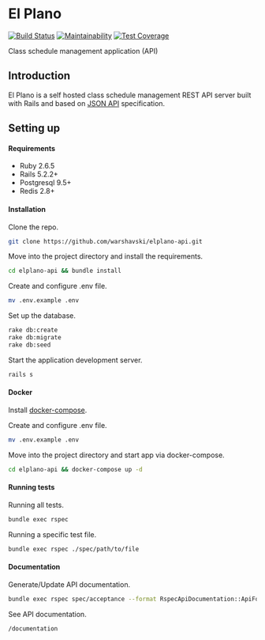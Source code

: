 # El Plano

[![Build Status](https://travis-ci.org/Warshavski/elplano-api.svg?branch=develop)](https://travis-ci.org/Warshavski/elplano-api)
[![Maintainability](https://api.codeclimate.com/v1/badges/a5e9ecd7da62ba334087/maintainability)](https://codeclimate.com/github/Warshavski/elplano-api/maintainability)
[![Test Coverage](https://api.codeclimate.com/v1/badges/a5e9ecd7da62ba334087/test_coverage)](https://codeclimate.com/github/Warshavski/elplano-api/test_coverage)

Class schedule management application (API)

## Introduction

El Plano is a self hosted class schedule management REST API server built with Rails and based on [JSON API](https://jsonapi.org/) specification.

## Setting up

#### Requirements

- Ruby 2.6.5
- Rails 5.2.2+
- Postgresql 9.5+
- Redis 2.8+

#### Installation

Clone the repo.
```bash
git clone https://github.com/warshavski/elplano-api.git
```

Move into the project directory and install the requirements.
```bash
cd elplano-api && bundle install
```

Create and configure .env file.
```bash
mv .env.example .env
```

Set up the database.
```bash
rake db:create 
rake db:migrate 
rake db:seed
```

Start the application development server.
```bash
rails s
```

#### Docker
Install [docker-compose](https://docs.docker.com/compose/).

Create and configure .env file.
```bash
mv .env.example .env
```

Move into the project directory and start app via docker-compose.
```bash
cd elplano-api && docker-compose up -d
```

#### Running tests

Running all tests.
```bash
bundle exec rspec
```

Running a specific test file.
```bash
bundle exec rspec ./spec/path/to/file
```

#### Documentation

Generate/Update API documentation.
```bash
bundle exec rspec spec/acceptance --format RspecApiDocumentation::ApiFormatter
```

See API documentation.
```bash
/documentation
```
